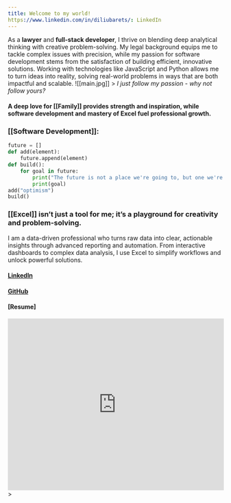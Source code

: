 ```yaml
---
title: Welcome to my world!
https://www.linkedin.com/in/diliubarets/: LinkedIn
---
```

As a **lawyer** and **full-stack developer**, I thrive on blending deep analytical thinking with creative problem-solving. My legal background equips me to tackle complex issues with precision, while my passion for software development stems from the satisfaction of building efficient, innovative solutions. Working with technologies like JavaScript and Python allows me to turn ideas into reality, solving real-world problems in ways that are both impactful and scalable.
![[main.jpg]]
									> *I just follow my passion - why not follow yours?*


#### A deep love for [[Family]] provides strength and inspiration, while software development and mastery of Excel fuel professional growth.

### [[Software Development]]:

```python
future = []
def add(element):
	future.append(element)
def build():
	for goal in future:
		print("The future is not a place we're going to, but one we're creating!")
		print(goal)
add("optimism")
build()
```
  
### [[Excel]] isn’t just a tool for me; it’s a playground for creativity and problem-solving. 
I am a data-driven professional who turns raw data into clear, actionable insights through advanced reporting and automation. From interactive dashboards to complex data analysis, I use Excel to simplify workflows and unlock powerful solutions.

#### [LinkedIn](https://www.linkedin.com/in/diliubarets/)
#### [GitHub](https://github.com/DiLiubarets)

#### [Resume]
<iframe
	title='resume'
	src="https://drive.google.com/file/d/1Z1IcHjmnv0UtnsfCmewPqx-1t3xQox6S/preview"
	frameBorder="0"
	scrolling="auto"
	height="400"
	width="100%"
	style={{
		display: 'block'
	}}
></iframe>
>